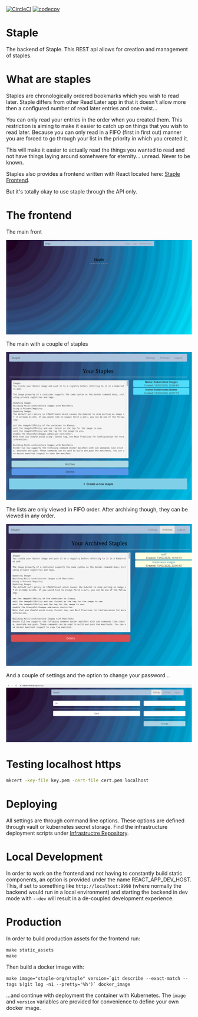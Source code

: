 [![CircleCI](https://circleci.com/gh/staple-org/staple.svg?style=svg)](https://circleci.com/gh/staple-org/staple)
[![codecov](https://codecov.io/gh/staple-org/staple/branch/master/graph/badge.svg)](https://codecov.io/gh/staple-org/staple)

# Staple

The backend of Staple. This REST api allows for creation and management of staples.

# What are staples

Staples are chronologically ordered bookmarks which you wish to read later. Staple differs from other Read Later
app in that it doesn't allow more then a configured number of read later entries and one twist...

You can only read your entries in the order when you created them. This restriction is aiming to make it easier
to catch up on things that you wish to read later. Because you can only read in a FIFO (first in first out) manner
you are forced to go through your list in the priority in which you created it.

This will make it easier to actually read the things you wanted to read and not have things laying around somehwere
for eternity... unread. Never to be known.

Staples also provides a frontend written with React located here: [Staple Frontend](https://github.com/staple-org/frontend).

But it's totally okay to use staple through the API only.

# The frontend

The main front

![homepage](img/homepage.png)

The main with a couple of staples

![staples](img/staples.png)

The lists are only viewed in FIFO order. After archiving though, they can be viewed in any order.

![archive](img/archive.png)

And a couple of settings and the option to change your password...

![settings](img/settings.png)

# Testing localhost https

```bash
mkcert -key-file key.pem -cert-file cert.pem localhost
```

# Deploying

All settings are through command line options. These options are defined through vault or
kubernetes secret storage. Find the infrastructure deployment scripts under [Infrastructre Repository](https://github.com/staple-org/infrastructure).

# Local Development

In order to work on the frontend and not having to constantly build static components, an option is provided
under the name REACT_APP_DEV_HOST. This, if set to something like `http://localhost:9998` (where normally the
backend would run in a local environment) and starting the backend in dev mode with `--dev` will result in a
de-coupled development experience.

# Production

In order to build production assets for the frontend run:

```
make static_assets
make
```

Then build a docker image with:

```
make image="staple-org/staple" version=`git describe --exact-match --tags $(git log -n1 --pretty='%h')` docker_image
```

...and continue with deployment the container with Kubernetes. The `image` and `version` variables are provided
for convenience to define your own docker image.
